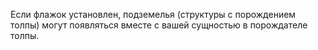 Если флажок установлен, подземелья (структуры с порождением толпы) могут появляться вместе с вашей сущностью в порождателе толпы.